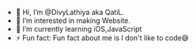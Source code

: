 - 👋 Hi, I’m @DivyLathiya aka QatiL.
- 👀 I’m interested in making Website.
- 🌱 I’m currently learning iOS,JavaScript
- ⚡ Fun fact: Fun fact about me is I don't like to code😅

<!---
DivyLathiya/DivyLathiya is a ✨ special ✨ repository because its `README.md` (this file) appears on your GitHub profile.
You can click the Preview link to take a look at your changes.
--->
